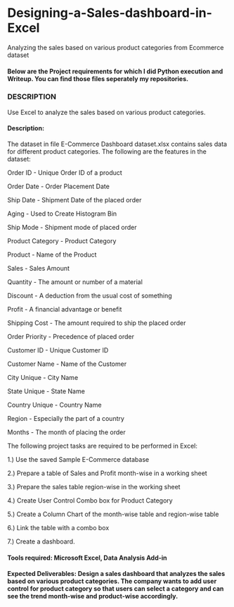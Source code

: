# Designing-a-Sales-dashboard-in-Excel
Analyzing the sales based on various product categories from Ecommerce dataset

#### Below are the Project requirements for which I did Python execution and Writeup. You can find those files seperately my repositories.

### DESCRIPTION

Use Excel to analyze the sales based on various product categories.

 

#### Description:

The dataset in file E-Commerce Dashboard dataset.xlsx contains sales data for different product categories. The following are the features in the dataset:

Order ID	- Unique Order ID of a product

Order Date	- Order Placement Date

Ship Date	- Shipment Date of the placed order

Aging	- Used to Create Histogram Bin

Ship Mode	- Shipment mode of placed order

Product Category	- Product Category

Product	- Name of the Product

Sales	- Sales Amount

Quantity	- The amount or number of a material

Discount	- A deduction from the usual cost of something

Profit	- A financial advantage or benefit

Shipping Cost	- The amount required to ship the placed order

Order Priority	- Precedence of placed order

Customer ID	- Unique Customer ID

Customer Name	- Name of the Customer

City	Unique - City Name

State	Unique - State Name

Country	Unique - Country Name

Region	- Especially the part of a country

Months	- The month of placing the order

The following project tasks are required to be performed in Excel:

1.) Use the saved Sample E-Commerce database

2.) Prepare a table of Sales and Profit month-wise in a working sheet

3.) Prepare the sales table region-wise in the working sheet

4.) Create User Control Combo box for Product Category

5.) Create a Column Chart of the month-wise table and region-wise table

6.) Link the table with a combo box

7.) Create a dashboard.
 

#### Tools required: Microsoft Excel, Data Analysis Add-in

 

#### Expected Deliverables:  Design a sales dashboard that analyzes the sales based on various product categories. The company wants to add user control for product category so that users can select a category and can see the trend month-wise and product-wise accordingly.
